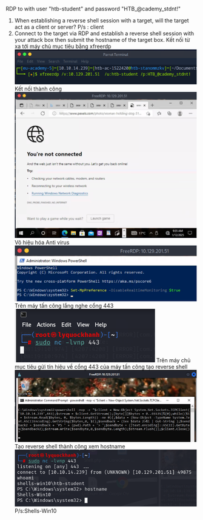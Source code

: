 RDP to with user "htb-student" and password "HTB_@cademy_stdnt!"
1. When establishing a reverse shell session with a target, will the target act as a client or server?
P/s : client
2. Connect to the target via RDP and establish a reverse shell session with your attack box then submit the hostname of the target box. 
Kết nối từ xa tới máy chủ mục tiêu bằng xfreerdp 
![alt text](image.png)
Kết nối thành công 
![alt text](image-1.png)
Vô hiệu hóa Anti virus 
![alt text](image-2.png)
Trên máy tấn công lắng nghe cổng 443
![alt text](image-3.png)
Trên máy chủ mục tiêu gửi tín hiệu về cổng 443 của máy tấn công tạo reverse shell
![alt text](image-4.png)
Tạo reverse shell thành công xem hostname
![alt text](image-6.png)
P/s:Shells-Win10

